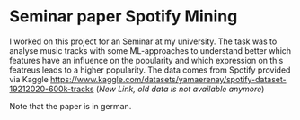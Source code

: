 # Seminar paper Spotify Mining

I worked on this project for an Seminar at my university. 
The task was to analyse music tracks with some ML-approaches to understand better which features have an influence on the popularity and which expression on this featreus leads to a higher popularity.
The data comes from Spotify provided via Kaggle https://www.kaggle.com/datasets/yamaerenay/spotify-dataset-19212020-600k-tracks (*New Link, old data is not available anymore*)

Note that the paper is in german.


